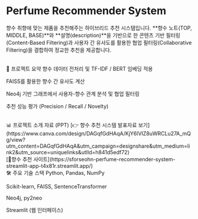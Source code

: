 # Perfume Recommender System
향수 취향에 맞는 제품을 추천해주는 하이브리드 추천 시스템입니다.
**향수 노트(TOP, MIDDLE, BASE)**와 **설명(description)**을 기반으로 한 콘텐츠 기반 필터링(Content-Based Filtering)과
사용자 간 유사도를 활용한 협업 필터링(Collaborative Filtering)을 결합하여 정교한 추천을 제공합니다.

<br/>
📌 프로젝트 요약
향수 데이터 전처리 및 TF-IDF / BERT 임베딩 적용

FAISS를 활용한 향수 간 유사도 계산

Neo4j 기반 그래프에서 사용자-향수 관계 분석 및 협업 필터링

추천 성능 평가 (Precision / Recall / Novelty)

<br/>
📊 프로젝트 소개 자료 (PPT)
[👉 향수 추천 시스템 발표자료 보기](https://www.canva.com/design/DAGqfGdHAqA/KjY6lVIZ8uWRCLu27A_mQg/view?utm_content=DAGqfGdHAqA&utm_campaign=designshare&utm_medium=link2&utm_source=uniquelinks&utlId=h841d5edf72)

<br/>
[🧴향수 추천 사이트](https://sforseohn-perfume-recommender-system-streamlit-app-t4x81r.streamlit.app/)

<br/>
🛠 주요 기술 스택
Python, Pandas, NumPy

Scikit-learn, FAISS, SentenceTransformer

Neo4j, py2neo

Streamlit (웹 인터페이스)

<br/>
